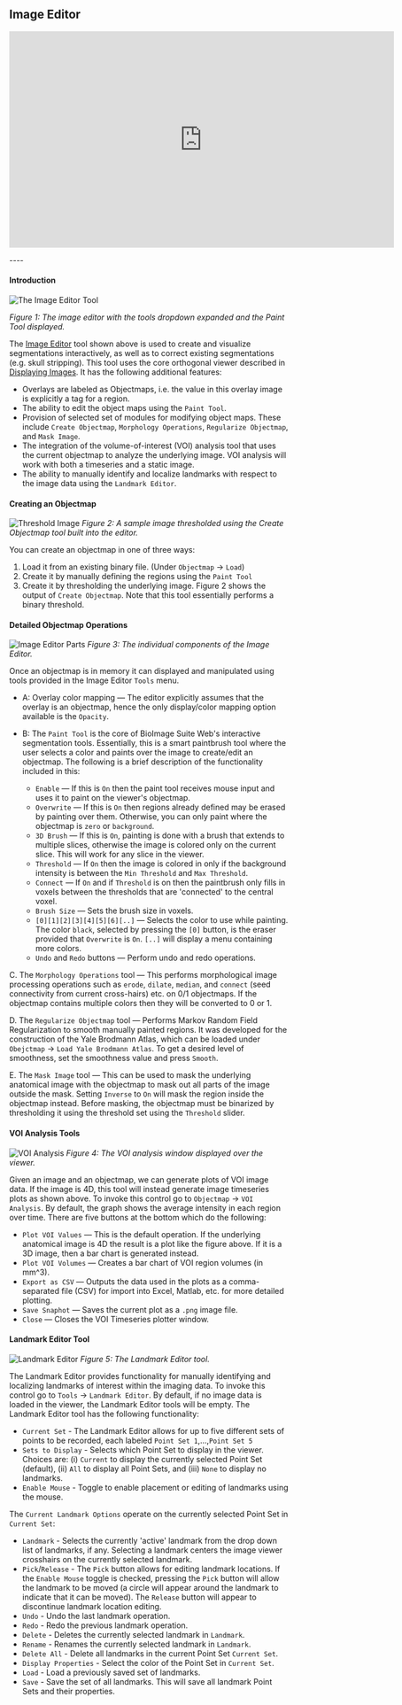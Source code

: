 ## Image Editor


<p align="center">
<iframe width="695" height="391" 
src="https://www.youtube.com/embed/UsjMONux0co" frameborder="0" allow="accelerometer; autoplay; encrypted-media; gyroscope; picture-in-picture" allowfullscreen></iframe>
</p>
----

#### Introduction

![The Image Editor Tool](images/imageeditor.png)

_Figure 1: The image editor with the tools dropdown expanded and the Paint Tool displayed._ 

The [Image Editor](https://bioimagesuiteweb.github.io/webapp/editor.html) tool shown above is used to create and visualize segmentations interactively, as well as to correct existing segmentations (e.g. skull stripping). This tool uses the core orthogonal viewer described in [Displaying Images](viewers.md). It has the following additional features:

* Overlays are labeled as Objectmaps, i.e. the value in this overlay image is explicitly a tag for a region.
* The ability to edit the object maps using the `Paint Tool`.
* Provision of selected set of modules for modifying object maps. These include `Create Objectmap`, `Morphology Operations`, `Regularize Objectmap`, and `Mask Image`.
* The integration of the volume-of-interest (VOI) analysis tool that uses the current objectmap to analyze the underlying image. VOI analysis will work with both a timeseries and a static image. 
* The ability to manually identify and localize landmarks with respect to the image data using the `Landmark Editor`.

#### Creating an Objectmap

![Threshold Image](images/thresholdimage.png)
_Figure 2: A sample image thresholded using the Create Objectmap tool built into the editor._

You can create an objectmap in one of three ways:

1. Load it from an existing binary file. (Under `Objectmap` -> `Load`)
2. Create it by manually defining the regions using the `Paint Tool`
3. Create it by thresholding the underlying image. Figure 2 shows the output of `Create Objectmap`. Note that this tool essentially performs a binary threshold.

#### Detailed Objectmap Operations

![Image Editor Parts](images/imageeditor_parts.png)
_Figure 3: The individual components of the Image Editor._

Once an objectmap is in memory it can displayed and manipulated using tools provided in the Image Editor `Tools` menu. 

* A: Overlay color mapping — The editor explicitly assumes that the overlay is an objectmap, hence the only display/color mapping option available is the `Opacity`. 
* B: The `Paint Tool` is the core of BioImage Suite Web's interactive segmentation tools. Essentially, this is a smart paintbrush tool where the user selects a color and paints over the image to create/edit an objectmap. The following is a brief description of the functionality included in this:

  * `Enable` — If this is `On` then the paint tool receives mouse input and uses it to paint on the viewer's objectmap. 
  * `Overwrite` — If this is `On` then regions already defined may be erased by painting over them. Otherwise, you can only paint where the objectmap is `zero` or `background`.
  * `3D Brush` — If this is `On`, painting is done with a brush that extends to multiple slices, otherwise the image is colored only on the current slice. This will work for any slice in the viewer.
  * `Threshold` — If `On` then the image is colored in only if the background intensity is between the `Min Threshold` and `Max Threshold`.
  * `Connect` — If `On` and if `Threshold` is on then the paintbrush only fills in voxels between the thresholds that are 'connected' to the central voxel.
  * `Brush Size` — Sets the brush size in voxels.
  * `[0][1][2][3][4][5][6][..]` — Selects the color to use while painting. The color `black`, selected by pressing the `[0]` button, is the eraser provided that `Overwrite` is `On`. `[..]` will display a menu containing more colors.
  * `Undo` and `Redo` buttons — Perform undo and redo operations.

C. The `Morphology Operations` tool — This performs morphological image processing operations such as `erode`, `dilate`, `median`, and `connect` (seed connectivity from current cross-hairs) etc. on 0/1 objectmaps. If the objectmap contains multiple colors then they will be converted to 0 or 1.

D. The `Regularize Objectmap` tool — Performs Markov Random Field Regularization to smooth manually painted regions. It was developed for the construction of the Yale Brodmann Atlas, which can be loaded under `Obejctmap` -> `Load Yale Brodmann Atlas`. To get a desired level of smoothness, set the smoothness value and press `Smooth`.

E. The `Mask Image` tool — This can be used to mask the underlying anatomical image with the objectmap to mask out all parts of the image outside the mask. Setting `Inverse` to `On` will mask the region inside the objectmap instead. Before masking, the objectmap must be binarized by thresholding it using the threshold set using the `Threshold` slider.


#### VOI Analysis Tools

![VOI Analysis](images/voianalysis.png)
_Figure 4: The VOI analysis window displayed over the viewer._

Given an image and an objectmap, we can generate plots of VOI image data. If the image is 4D, this tool will instead generate image timeseries plots as shown above. To invoke this control go to `Objectmap` -> `VOI Analysis`. By default, the graph shows the average intensity in each region over time. There are five buttons at the bottom which do the following:

* `Plot VOI Values` — This is the default operation. If the underlying anatomical image is 4D the result is a plot like the figure above. If it is a 3D image, then a bar chart is generated instead.
* `Plot VOI Volumes` — Creates a bar chart of VOI region volumes (in mm^3).
* `Export as CSV` — Outputs the data used in the plots as a comma-separated file (CSV) for import into Excel, Matlab, etc. for more detailed plotting.
* `Save Snaphot` — Saves the current plot as a `.png` image file.
* `Close` — Closes the VOI Timeseries plotter window.



#### Landmark Editor Tool

![Landmark Editor](images/landmarkeditor.png)
_Figure 5: The Landmark Editor tool._

The Landmark Editor provides functionality for manually identifying and localizing landmarks of interest within the imaging data. To invoke this control go to `Tools` -> `Landmark Editor`. By default, if no image data is loaded in the viewer, the Landmark Editor tools will be empty. The Landmark Editor tool has the following functionality:

* `Current Set` - The Landmark Editor allows for up to five different sets of points to be recorded, each labeled `Point Set 1`,...,`Point Set 5`
* `Sets to Display` - Selects which Point Set to display in the viewer. Choices are: (i) `Current` to display the currently selected Point Set (default), (ii) `All` to display all Point Sets, and (iii) `None` to display no landmarks.
* `Enable Mouse` - Toggle to enable placement or editing of landmarks using the mouse.

The `Current Landmark Options` operate on the currently selected Point Set in `Current Set`:
* `Landmark` - Selects the currently 'active' landmark from the drop down list of landmarks, if any. Selecting a landmark centers the image viewer crosshairs on the currently selected landmark.
* `Pick`/`Release` - The `Pick` button allows for editing landmark locations. If the `Enable Mouse` toggle is checked, pressing the `Pick` button will allow the landmark to be moved (a circle will appear around the landmark to indicate that it can be moved).  The `Release` button will appear to discontinue landmark location editing. 
* `Undo` - Undo the last landmark operation.
* `Redo` - Redo the previous landmark operation.
* `Delete` - Deletes the currently selected landmark in `Landmark`.
* `Rename` - Renames the currently selected landmark in `Landmark`.
* `Delete All` - Delete all landmarks in the current Point Set `Current Set`.
* `Display Properties` - Select the color of the Point Set in `Current Set`.
* `Load` - Load a previously saved set of landmarks.
* `Save` - Save the set of all landmarks. This will save all landmark Point Sets and their properties.



